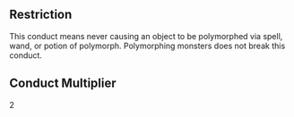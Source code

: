 ## Restriction

This conduct means never causing an object to be polymorphed via spell, wand, or potion of polymorph. Polymorphing monsters does not break this conduct.

## Conduct Multiplier

2